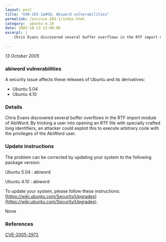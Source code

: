 ```yaml
---
layout: post
title: "USN-203-1&#58; Abiword vulnerabilities"
permalink: /usn/usn-203-1/index.html
category:  ubuntu-4.10
date: 2005-10-13 12:00:00
excerpt: |
    Chris Evans discovered several buffer overflows in the RTF import module of AbiWord. By tricking a user into opening an RTF file with specially crafted long identifiers, an attacker could exploit this to execute arbitrary code with the privileges of the AbiWord user.
    
--- 
```

 
 

*13 October 2005*

### abiword vulnerabilities

A security issue affects these releases of Ubuntu and its derivatives:

* Ubuntu 5.04
* Ubuntu 4.10

### Details

Chris Evans discovered several buffer overflows in the RTF import module of AbiWord. By tricking a user into opening an RTF file with specially crafted long identifiers, an attacker could exploit this to execute arbitrary code with the privileges of the AbiWord user.

### Update instructions

The problem can be corrected by updating your system to the following package version:

Ubuntu 5.04
 : abiword 

Ubuntu 4.10
 : abiword 

To update your system, please follow these instructions: [https://wiki.ubuntu.com/Security/Upgrades](https://wiki.ubuntu.com/Security/Upgrades).

None

### References

 
 [CVE-2005-2972](http://people.ubuntu.com/~ubuntu-security/cve/CVE-2005-2972)
 

